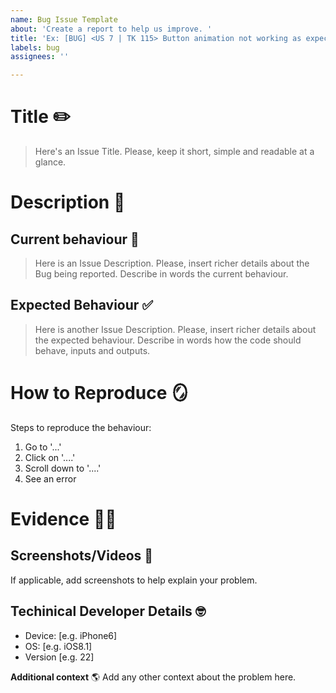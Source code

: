 ```yaml
---
name: Bug Issue Template
about: 'Create a report to help us improve. '
title: 'Ex: [BUG] <US 7 | TK 115> Button animation not working as expected'
labels: bug
assignees: ''

---
```


# Title ✏️
> Here's an Issue Title. Please, keep it short, simple and readable at a glance. 

# Description 📝
## Current behaviour 🚫
> Here is an Issue Description. Please, insert richer details about the Bug being reported. Describe in words the current behaviour. 

## Expected Behaviour ✅
> Here is another Issue Description. Please, insert richer details about the expected behaviour. Describe in words how the code should behave, inputs and outputs. 

# **How to Reproduce** 🪞
Steps to reproduce the behaviour:
1. Go to '...'
2. Click on '....'
3. Scroll down to '....'
4. See an error

# Evidence 🕵️‍♀️
## **Screenshots/Videos** 📱
If applicable, add screenshots to help explain your problem.

## Techinical Developer Details 🤓
 - Device: [e.g. iPhone6]
 - OS: [e.g. iOS8.1]
 - Version [e.g. 22]

**Additional context** 🌎
Add any other context about the problem here.
